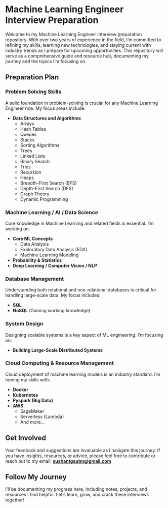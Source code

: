 # Machine Learning Engineer Interview Preparation

Welcome to my Machine Learning Engineer interview preparation repository. With over two years of experience in the field, I’m committed to refining my skills, learning new technologies, and staying current with industry trends as I prepare for upcoming opportunities. This repository will serve as a comprehensive guide and resource hub, documenting my journey and the topics I’m focusing on.

## Preparation Plan

### Problem Solving Skills
A solid foundation in problem-solving is crucial for any Machine Learning Engineer role. My focus areas include:

- **Data Structures and Algorithms**
  - Arrays
  - Hash Tables
  - Queues
  - Stacks
  - Sorting Algorithms
  - Trees
  - Linked Lists
  - Binary Search
  - Tries
  - Recursion
  - Heaps
  - Breadth-First Search (BFS)
  - Depth-First Search (DFS)
  - Graph Theory
  - Dynamic Programming

### Machine Learning / AI / Data Science
Core knowledge in Machine Learning and related fields is essential. I’m working on:

- **Core ML Concepts**
  - Data Analysis
  - Exploratory Data Analysis (EDA)
  - Machine Learning Modeling
- **Probability & Statistics**
- **Deep Learning / Computer Vision / NLP**

### Database Management
Understanding both relational and non-relational databases is critical for handling large-scale data. My focus includes:

- **SQL**
- **NoSQL** (Gaining working knowledge)

### System Design
Designing scalable systems is a key aspect of ML engineering. I’m focusing on:

- **Building Large-Scale Distributed Systems**

### Cloud Computing & Resource Management
Cloud deployment of machine learning models is an industry standard. I’m honing my skills with:

- **Docker**
- **Kubernetes**
- **Pyspark (Big Data)**
- **AWS**
  - SageMaker
  - Serverless (Lambda)
  - And more...

## Get Involved
Your feedback and suggestions are invaluable as I navigate this journey. If you have insights, resources, or advice, please feel free to contribute or reach out to my email: **sushantgautm@gmail.com**

## Follow My Journey
I’ll be documenting my progress here, including notes, projects, and resources I find helpful. Let’s learn, grow, and crack these interviews together!
